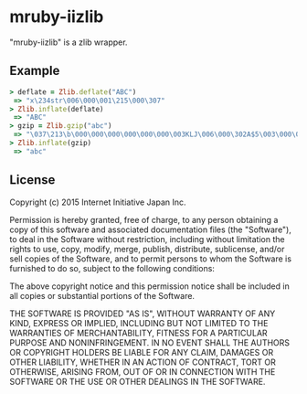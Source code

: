 # mruby-iizlib

"mruby-iizlib" is a zlib wrapper.

## Example

```Ruby
> deflate = Zlib.deflate("ABC")
 => "x\234str\006\000\001\215\000\307"
> Zlib.inflate(deflate)
 => "ABC"
> gzip = Zlib.gzip("abc")
 => "\037\213\b\000\000\000\000\000\000\003KLJ\006\000\302A$5\003\000\000\000"
> Zlib.inflate(gzip)
 => "abc"
```


## License

Copyright (c) 2015 Internet Initiative Japan Inc.

Permission is hereby granted, free of charge, to any person obtaining a 
copy of this software and associated documentation files (the "Software"), 
to deal in the Software without restriction, including without limitation 
the rights to use, copy, modify, merge, publish, distribute, sublicense, 
and/or sell copies of the Software, and to permit persons to whom the 
Software is furnished to do so, subject to the following conditions:

The above copyright notice and this permission notice shall be included in 
all copies or substantial portions of the Software.

THE SOFTWARE IS PROVIDED "AS IS", WITHOUT WARRANTY OF ANY KIND, EXPRESS OR 
IMPLIED, INCLUDING BUT NOT LIMITED TO THE WARRANTIES OF MERCHANTABILITY, 
FITNESS FOR A PARTICULAR PURPOSE AND NONINFRINGEMENT. IN NO EVENT SHALL THE 
AUTHORS OR COPYRIGHT HOLDERS BE LIABLE FOR ANY CLAIM, DAMAGES OR OTHER 
LIABILITY, WHETHER IN AN ACTION OF CONTRACT, TORT OR OTHERWISE, ARISING 
FROM, OUT OF OR IN CONNECTION WITH THE SOFTWARE OR THE USE OR OTHER 
DEALINGS IN THE SOFTWARE.
